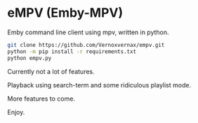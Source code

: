 # eMPV (Emby-MPV)
Emby command line client using mpv, written in python.

```bash
git clone https://github.com/Vernoxvernax/empv.git
python -m pip install -r requirements.txt
python empv.py
```

Currently not a lot of features.

Playback using search-term and some ridiculous playlist mode.

More features to come.

Enjoy.